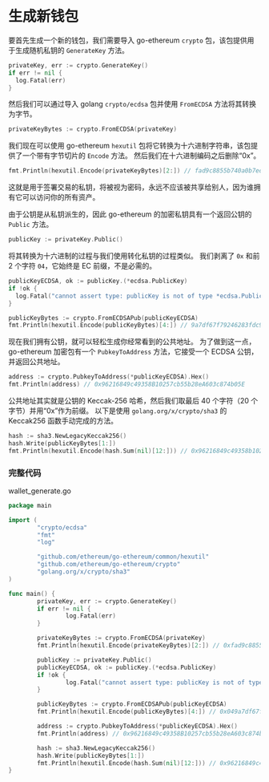 
# 生成新钱包

要首先生成一个新的钱包，我们需要导入 go-ethereum `crypto` 包，该包提供用于生成随机私钥的 `GenerateKey` 方法。

```go
privateKey, err := crypto.GenerateKey()
if err != nil {
  log.Fatal(err)
}
```

然后我们可以通过导入 golang `crypto/ecdsa` 包并使用 `FromECDSA` 方法将其转换为字节。

```go
privateKeyBytes := crypto.FromECDSA(privateKey)
```

我们现在可以使用 go-ethereum `hexutil` 包将它转换为十六进制字符串，该包提供了一个带有字节切片的 `Encode` 方法。 然后我们在十六进制编码之后删除“0x”。

```go
fmt.Println(hexutil.Encode(privateKeyBytes)[2:]) // fad9c8855b740a0b7ed4c221dbad0f33a83a49cad6b3fe8d5817ac83d38b6a19
```

这就是用于签署交易的私钥，将被视为密码，永远不应该被共享给别人，因为谁拥有它可以访问你的所有资产。

由于公钥是从私钥派生的，因此 go-ethereum 的加密私钥具有一个返回公钥的 `Public` 方法。

```go
publicKey := privateKey.Public()
```

将其转换为十六进制的过程与我们使用转化私钥的过程类似。 我们剥离了 `0x` 和前 2 个字符 `04`，它始终是 EC 前缀，不是必需的。

```go
publicKeyECDSA, ok := publicKey.(*ecdsa.PublicKey)
if !ok {
  log.Fatal("cannot assert type: publicKey is not of type *ecdsa.PublicKey")
}

publicKeyBytes := crypto.FromECDSAPub(publicKeyECDSA)
fmt.Println(hexutil.Encode(publicKeyBytes)[4:]) // 9a7df67f79246283fdc93af76d4f8cdd62c4886e8cd870944e817dd0b97934fdd7719d0810951e03418205868a5c1b40b192451367f28e0088dd75e15de40c05
```

现在我们拥有公钥，就可以轻松生成你经常看到的公共地址。 为了做到这一点，go-ethereum 加密包有一个 `PubkeyToAddress` 方法，它接受一个 ECDSA 公钥，并返回公共地址。

```go
address := crypto.PubkeyToAddress(*publicKeyECDSA).Hex()
fmt.Println(address) // 0x96216849c49358B10257cb55b28eA603c874b05E
```

公共地址其实就是公钥的 Keccak-256 哈希，然后我们取最后 40 个字符（20 个字节）并用“0x”作为前缀。 以下是使用 `golang.org/x/crypto/sha3` 的 Keccak256 函数手动完成的方法。

```go
hash := sha3.NewLegacyKeccak256()
hash.Write(publicKeyBytes[1:])
fmt.Println(hexutil.Encode(hash.Sum(nil)[12:])) // 0x96216849c49358b10257cb55b28ea603c874b05e
```

### **完整代码**

wallet_generate.go

```go
package main

import (
        "crypto/ecdsa"
        "fmt"
        "log"

        "github.com/ethereum/go-ethereum/common/hexutil"
        "github.com/ethereum/go-ethereum/crypto"
        "golang.org/x/crypto/sha3"
)

func main() {
        privateKey, err := crypto.GenerateKey()
        if err != nil {
                log.Fatal(err)
        }

        privateKeyBytes := crypto.FromECDSA(privateKey)
        fmt.Println(hexutil.Encode(privateKeyBytes)[2:]) // 0xfad9c8855b740a0b7ed4c221dbad0f33a83a49cad6b3fe8d5817ac83d38b6a19

        publicKey := privateKey.Public()
        publicKeyECDSA, ok := publicKey.(*ecdsa.PublicKey)
        if !ok {
                log.Fatal("cannot assert type: publicKey is not of type *ecdsa.PublicKey")
        }

        publicKeyBytes := crypto.FromECDSAPub(publicKeyECDSA)
        fmt.Println(hexutil.Encode(publicKeyBytes)[4:]) // 0x049a7df67f79246283fdc93af76d4f8cdd62c4886e8cd870944e817dd0b97934fdd7719d0810951e03418205868a5c1b40b192451367f28e0088dd75e15de40c05

        address := crypto.PubkeyToAddress(*publicKeyECDSA).Hex()
        fmt.Println(address) // 0x96216849c49358B10257cb55b28eA603c874b05E

        hash := sha3.NewLegacyKeccak256()
        hash.Write(publicKeyBytes[1:])
        fmt.Println(hexutil.Encode(hash.Sum(nil)[12:])) // 0x96216849c49358b10257cb55b28ea603c874b05e
}
```

